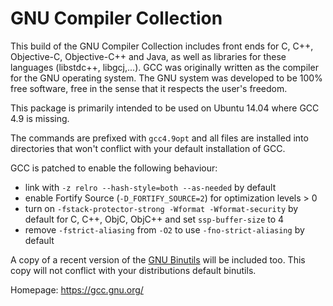 GNU Compiler Collection
=======================

This build of the GNU Compiler Collection includes front ends for C, C++,
Objective-C, Objective-C++ and Java, as well as libraries for these languages
(libstdc++, libgcj,...). GCC was originally written as the compiler for the
GNU operating system. The GNU system was developed to be 100% free software,
free in the sense that it respects the user's freedom.

This package is primarily intended to be used on Ubuntu 14.04 where GCC 4.9 is missing.

The commands are prefixed with `gcc4.9opt` and all files are installed into
directories that won't conflict with your default installation of GCC.

GCC is patched to enable the following behaviour:
 * link with `-z relro --hash-style=both --as-needed` by default
 * enable Fortify Source (`-D_FORTIFY_SOURCE=2`) for optimization levels > 0
 * turn on `-fstack-protector-strong -Wformat -Wformat-security` by default
   for C, C++, ObjC, ObjC++ and set `ssp-buffer-size` to 4
 * remove `-fstrict-aliasing` from `-O2` to use `-fno-strict-aliasing` by
   default

A copy of a recent version of the [GNU Binutils](https://www.gnu.org/software/binutils/) will be included too.
This copy will not conflict with your distributions default binutils.

Homepage: https://gcc.gnu.org/
